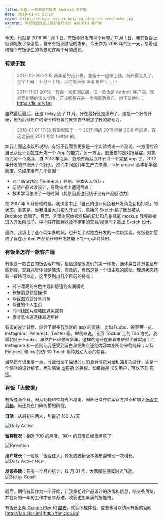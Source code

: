 ```yaml
---
title: 有饭，一款白白的饭否 Android 客户端
date: 2018-01-01 23:20
cover: https://tinyao.oss-cn-beijing.aliyuncs.com/6prbe.jpg
excerpt: 争取做到饭否上最好看好用的 Android 客户端
---
```


今天，也就是 2018 年 1 月 1 日，有饭刚好发布两个月整。11 月 1 日，我在饭否上低调地发了条消息，宣布有饭测试版的发布。今天作为 2018 年的头一天，想着也梳理下有饭诞生的背景和这两个月的成长。

### 有饭于我

> 2017-09-26 23:15  两年前的设计稿，准备十一回来上线。坑开得太久了，立个 flag：十月不上线，以后每天被 bug 催命 (´･_･`)

> 2017-11-01 20:52「有饭」发布测试版，又一款饭否 Android 客户端。欢迎爱折腾的饭友试用，正式版将在进一步完善后发布。附下载地址：https://fir.im/yfan

虽然最后最后，还是 Delay 到了 11 月。好在最好还是发布了，这是一个好的开始，因为后续用户的增长和可爱的反馈自然增加了我的驱动力。

> 2018-01-01 17:33 有饭就属于一个 2017 填的 2015 挖给 2016 年的坑，在这之前是 2014 挖给 twitter 的。

如我上面这条饭所说的，有饭于我而言更多是一个实验或者一个测试。一方面检验自己从设计到独立开发一个 App 的能力，另一方面，更重要的是对拖延症、对执行力的一个挑战。自 2012 年之后，就没有再独立开发过一个完整 App 了。2012 年开发的书圈开了个好头，然而中间这几年生产力停滞，side project 基本都半途而废。总结来看有几个原因：

- 对产品设计的「完美主义」挑剔，导致失去信心；
- 前期产品过渡设计，导致技术上遭遇困难；
- 技术学习停滞了一段时间（其原因我也归结于没有产品驱动力）

在 2017 年 9 月份的时候，我决定中止「自己的设计角色和开发角色互相打架」的状态。事实是，当我准备大力投入开发时，原始的 Sketch 稿子因故被从 Dropbox 误删了。且罢，凭借对原始视觉稿的记忆和几张纸笔 mockup 我便直接进入开发阶段了，中间只在图标以及不确定的交互/视觉时才拿出 Sketch 设计。

最终，我填上了这个两年多的坑，也开始了对独立开发的一次新探索，有饭也如愿成了我在小 App 产品设计和开发技能上的一小块试验田。

### 有饭是怎样一款客户端

有饭是一款白白的饭否客户端，相信这是饭友们的第一印象，通体纯白背景甚至有些刺眼。交互视觉体验是简洁、高效的，当然这是一个很主观的感受。理想状态还有一段路可以走，这里罗列出几个目前的特点：

- 纯洁漂亮的白色主题和舒适的夜间模式
- 长按消息快捷操作
- 以截图方式分享消息
- 优雅的个人主页
- 时间线图片缩略图避免裁剪
- 发消息快速选择最近照片

有饭的设计背后，综合了很多我欣赏的 app 的灵感，比如 Fuubo、豌豆荚一览、Instagram、Pinterest、Twitter 等。举例来说，首页 Toolbar 上的 Tab 方式，我最初见于 Fuubo，虽然它已经停很多年，这样的设计在我看来依然优雅实用；而 Instagram 和一览则让我感受到留白和把焦点还给内容本身所带来的纯粹；以及Pinterest 和 Ins 的仿 3D Touch 那种触动人心的惊喜。

当然还有很重要一点，有饭借鉴了猫饭的在消息详情页对话和回复的设计，这是一个惊艳的设计细节，再次感谢 [@猫弟](http://fanfou.com/maundytime) 的授权。如果你是 iOS 用户，可以下载 [猫饭](http://t.cn/RHO8VCT)。

### 有饭「大数据」

有饭这两个月，因为功能和性能尚不稳定，因此还没有联系官方推介和加入[饭否工具箱](https://spacekid.me/fanfou-toolkit/)，尚还处在口碑传播的阶段。

**日活**：从最初三两人，到最近 160 人/天

![Daily Active]( http://zico.oss-cn-beijing.aliyuncs.com/blog/posts/youfan_daily_active.jpg)

**留存情况**：相对 700 的月活，160+ 的日活已经很满意了

![Retention]( http://zico.oss-cn-beijing.aliyuncs.com/blog/posts/youfan_retention.jpg)

**用户增长**：一般是「饭否红人」转发或者新版本发布会带动一次增长。
![Daily Active New]( http://zico.oss-cn-beijing.aliyuncs.com/blog/posts/youfan_daily_active_new.jpg)

**发饭条数**：只有一个月的统计，12 月 31 号，大家都在感慨时光飞逝。
![Status Count]( http://zico.oss-cn-beijing.aliyuncs.com/blog/posts/youfan_status_count_success.jpg)

---

最后，期待有饭作为一个开始，让我重拾对产品设计的热情和信息，结交些朋友，并在新的一年的工作中循序渐进，收获更加丰满的技能栈。

有饭已上架 [Google Play](https://play.google.com/store/apps/details?id=im.zico.fancy) 和 [酷安](https://www.coolapk.com/apk/170292)，欢迎下载体验。或者也可以访问有饭的官网 [http://fan.zico.im](http://fan.zico.im)
